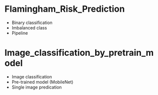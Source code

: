 # Flamingham_Risk_Prediction
- Binary classification
- Imbalanced class
- Pipeline
# Image_classification_by_pretrain_model
- Image classification
- Pre-trained model (MobileNet)
- Single image predication
